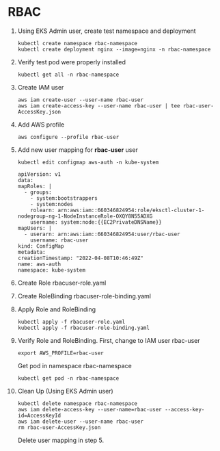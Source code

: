# RBAC

1. Using EKS Admin user, create test namespace and deployment

   ```
   kubectl create namespace rbac-namespace
   kubectl create deployment nginx --image=nginx -n rbac-namespace
   ```

2. Verify test pod were properly installed

   ```
   kubectl get all -n rbac-namespace
   ```

3. Create IAM user

   ```
   aws iam create-user --user-name rbac-user
   aws iam create-access-key --user-name rbac-user | tee rbac-user-AccessKey.json
   ```

4. Add AWS profile

   ```
   aws configure --profile rbac-user
   ```

5. Add new user mapping for **rbac-user** user

   ```
   kubectl edit configmap aws-auth -n kube-system
   ```

   ```
   apiVersion: v1
   data:
   mapRoles: |
     - groups:
       - system:bootstrappers
       - system:nodes
       rolearn: arn:aws:iam::660346824954:role/eksctl-cluster-1-nodegroup-ng-1-NodeInstanceRole-OXQY8N55ADXG
       username: system:node:{{EC2PrivateDNSName}}
   mapUsers: |
     - userarn: arn:aws:iam::660346824954:user/rbac-user
       username: rbac-user
   kind: ConfigMap
   metadata:
   creationTimestamp: "2022-04-08T10:46:49Z"
   name: aws-auth
   namespace: kube-system
   ```

6. Create Role rbacuser-role.yaml
7. Create RoleBinding rbacuser-role-binding.yaml
8. Apply Role and RoleBinding

   ```
   kubectl apply -f rbacuser-role.yaml
   kubectl apply -f rbacuser-role-binding.yaml
   ```

9. Verify Role and RoleBinding. First, change to IAM user rbac-user

   ```
   export AWS_PROFILE=rbac-user
   ```

   Get pod in namespace rbac-namespace

   ```
   kubectl get pod -n rbac-namespace
   ```

10. Clean Up (Using EKS Admin user)

    ```
    kubectl delete namespace rbac-namespace
    aws iam delete-access-key --user-name=rbac-user --access-key-id=AccessKeyId
    aws iam delete-user --user-name rbac-user
    rm rbac-user-AccessKey.json
    ```

    Delete user mapping in step 5.
